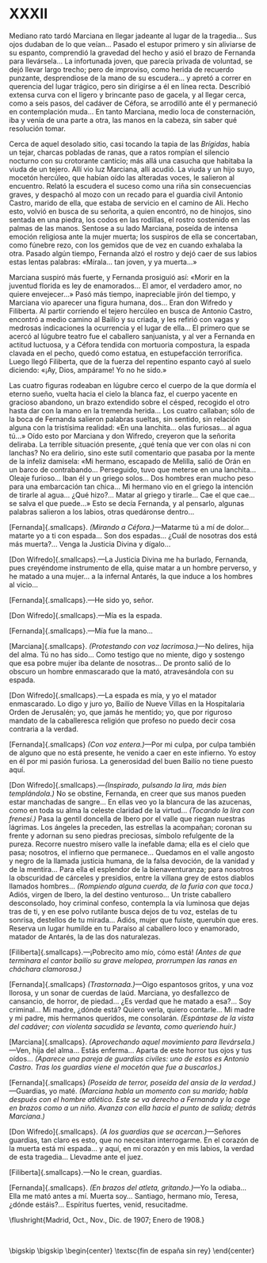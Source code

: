 # XXXII

Mediano rato tardó Marciana en llegar jadeante al lugar de la tragedia... Sus
ojos dudaban de lo que veían... Pasado el estupor primero y sin aliviarse de su
espanto, comprendió la gravedad del hecho y asió el brazo de Fernanda para
llevársela... La infortunada joven, que parecía privada de voluntad, se dejó
llevar largo trecho; pero de improviso, como herida de recuerdo punzante,
desprendiose de la mano de su escudera... y apretó a correr en querencia del
lugar trágico, pero sin dirigirse a él en línea recta. Describió extensa curva
con el ligero y brincante paso de gacela, y al llegar cerca, como a seis pasos,
del cadáver de Céfora, se arrodilló ante él y permaneció en contemplación
muda... En tanto Marciana, medio loca de consternación, iba y venía de una
parte a otra, las manos en la cabeza, sin saber qué resolución tomar.

Cerca de aquel desolado sitio, casi tocando la tapia de las *Brígidas*, había
un tejar, charcas pobladas de ranas, que a ratos rompían el silencio nocturno
con su crotorante canticio; más allá una casucha que habitaba la viuda de un
tejero. Allí vio luz Marciana, allí acudió. La viuda y un hijo suyo, mocetón
hercúleo, que habían oído las alteradas voces, le salieron al encuentro. Relató
la escudera el suceso como una riña sin consecuencias graves, y despachó al
mozo con un recado para el guardia civil Antonio Castro, marido de ella, que
estaba de servicio en el camino de Ali. Hecho esto, volvió en busca de su
señorita, a quien encontró, no de hinojos, sino sentada en una piedra, los
codos en las rodillas, el rostro sostenido en las palmas de las manos. Sentose
a su lado Marciana, poseída de intensa emoción religiosa ante la mujer muerta;
los suspiros de ella se concertaban, como fúnebre rezo, con los gemidos que de
vez en cuando exhalaba la otra. Pasado algún tiempo, Fernanda alzó el rostro
y dejó caer de sus labios estas lentas palabras: «Mírala... tan joven, y ya
muerta...»

Marciana suspiró más fuerte, y Fernanda prosiguió así: «Morir en la juventud
florida es ley de enamorados... El amor, el verdadero amor, no quiere
envejecer...» Pasó más tiempo, inapreciable jirón del tiempo, y Marciana vio
aparecer una figura humana, dos... Eran don Wifredo y Filiberta. Al partir
corriendo el tejero hercúleo en busca de Antonio Castro, encontró a medio
camino al Bailío y su criada, y les refirió con vagas y medrosas indicaciones
la ocurrencia y el lugar de ella... El primero que se acercó al lúgubre teatro
fue el caballero sanjuanista, y al ver a Fernanda en actitud luctuosa,
y a Céfora tendida con mortuoria compostura, la espada clavada en el pecho,
quedó como estatua, en estupefacción terrorífica. Luego llegó Filiberta, que de
la fuerza del repentino espanto cayó al suelo diciendo: «¡Ay, Dios, ampárame!
Yo no he sido.»

Las cuatro figuras rodeaban en lúgubre cerco el cuerpo de la que dormía el
eterno sueño, vuelta hacia el cielo la blanca faz, el cuerpo yacente en
gracioso abandono, un brazo extendido sobre el césped, recogido el otro hasta
dar con la mano en la tremenda herida... Los cuatro callaban; sólo de la boca
de Fernanda salieron palabras sueltas, sin sentido, sin relación alguna con la
tristísima realidad: «En una lanchita... olas furiosas... al agua tú...» Oído
esto por Marciana y don Wifredo, creyeron que la señorita deliraba. La terrible
situación presente, ¿qué tenía que ver con olas ni con lanchas? No era delirio,
sino este sutil comentario que pasaba por la mente de la infeliz damisela: «Mi
hermano, escapado de Melilla, salió de Orán en un barco de contrabando...
Perseguido, tuvo que meterse en una lanchita... Oleaje furioso... Iban él y un
griego solos... Dos hombres eran mucho peso para una embarcación tan chica...
Mi hermano vio en el griego la intención de tirarle al agua... ¿Qué hizo?...
Matar al griego y tirarle... Cae el que cae... se salva el que puede...» Esto
se decía Fernanda, y al pensarlo, algunas palabras salieron a los labios, otras
quedáronse dentro...

<span class="sc3">[Fernanda]{.smallcaps}</span>. *(Mirando a Céfora.)*—Matarme tú a mí de dolor... matarte yo a ti
con espada... Son dos espadas... ¿Cuál de nosotras dos está más muerta?... Venga la Justicia Divina y dígalo...

<span class="sc3">[Don Wifredo]{.smallcaps}</span>.—La Justicia Divina me ha burlado, Fernanda, pues creyéndome
instrumento de ella, quise matar a un hombre perverso, y he matado a una mujer... a la infernal Antarés, la que induce 
a los hombres al vicio...

<span class="sc3">[Fernanda]{.smallcaps}</span>.—He sido yo, señor.

<span class="sc3">[Don Wifredo]{.smallcaps}</span>.—Mía es la espada.

<span class="sc3">[Fernanda]{.smallcaps}</span>.—Mía fue la mano...

<span class="sc3">[Marciana]{.smallcaps}</span>. *(Protestando con voz lacrimosa.)*—No delires, hija del alma. Tú
no has sido... Como testigo que no miente, digo y sostengo que esa pobre mujer iba delante de nosotras... De pronto 
salió de lo obscuro un hombre enmascarado que la mató, atravesándola con su espada.

<span class="sc3">[Don Wifredo]{.smallcaps}</span>.—La espada es mía, y yo el matador enmascarado. Lo digo y juro yo, 
Bailío de Nueve Villas en la Hospitalaria Orden de Jerusalén; yo, que jamás he mentido; yo, que por riguroso mandato 
de la caballeresca religión que profeso no puedo decir cosa contraria a la verdad.

<span class="sc3">[Fernanda]{.smallcaps}</span> *(Con voz entera.)*—Por mi culpa, por culpa también de alguno que no 
está presente, he venido a caer en este infierno. Yo estoy en él por mi pasión furiosa. La generosidad del buen 
Bailío no tiene puesto aquí.

<span class="sc3">[Don Wifredo]{.smallcaps}</span>.—*(Inspirado, pulsando la lira, más bien templándola.)* No se 
obstine, Fernanda, en creer que sus manos pueden estar manchadas de sangre... En ellas veo yo la blancura de las azucenas, 
como en toda su alma la celeste claridad de la virtud... *(Tocando la lira con frenesí.)* Pasa la gentil doncella de Ibero 
por el valle que riegan nuestras lágrimas. Los ángeles la preceden, las estrellas la acompañan; coronan su frente y 
adornan su seno piedras preciosas, símbolo refulgente de la pureza. Recorre nuestro mísero valle la inefable dama; ella es 
el cielo que pasa; nosotros, el infierno que permanece... Quedamos en el valle angosto y negro de la llamada justicia
humana, de la falsa devoción, de la vanidad y de la mentira... Para ella el esplendor de la bienaventuranza; para nosotros 
la obscuridad de cárceles y presidios, entre la villana grey de estos diablos llamados hombres... *(Rompiendo alguna cuerda, 
de la furia con que toca.)* Adiós, virgen de Ibero, la del destino venturoso... Un triste caballero desconsolado, hoy criminal 
confeso, contempla la vía luminosa que dejas tras de ti, y en ese polvo rutilante busca dejos de tu voz, estelas 
de tu sonrisa, destellos de tu mirada...  Adiós, mujer que fuiste, querubín que eres. Reserva un lugar humilde en tu Paraíso 
al caballero loco y enamorado, matador de Antarés, la de las dos naturalezas.

<span class="sc3">[Filiberta]{.smallcaps}</span>.—¡Pobrecito amo mío, cómo está! *(Antes de que terminara el cantor bailío 
su grave melopea, prorrumpen las ranas en cháchara clamorosa.)*

<span class="sc3">[Fernanda]{.smallcaps}</span> *(Trastornada.)*—Oigo espantosos gritos, y una voz llorosa, y un sonar de 
cuerdas de laúd. Marciana, yo desfallezco de cansancio, de horror, de piedad... ¿Es verdad que he matado a esa?... Soy 
criminal... Mi madre, ¿dónde está? Quiero verla, quiero contarle... Mi madre y mi padre, mis hermanos queridos, me consolarán. 
*(Espántase de la vista del cadáver; con violenta sacudida se levanta, como queriendo huir.)*

<span class="sc3">[Marciana]{.smallcaps}</span>. *(Aprovechando aquel movimiento para llevársela.)*—Ven, hija del alma... 
Estás enferma... Aparta de este horror tus ojos y tus oídos... *(Aparece una pareja de guardias civiles: uno de estos es 
Antonio Castro. Tras los guardias viene el mocetón que fue a buscarlos.)*

<span class="sc3">[Fernanda]{.smallcaps}</span> *(Poseída de terror, poseída del ansia de la verdad.)*—Guardias, yo maté. 
*(Marciana habla un momento con su marido; habla después con el hombre atlético. Este se va derecho a Fernanda y la coge en 
brazos como a un niño. Avanza con ella hacia el punto de salida; detrás Marciana.)*

<span class="sc3">[Don Wifredo]{.smallcaps}</span>. *(A los guardias que se acercan.)*—Señores guardias, tan claro es esto, 
que no necesitan interrogarme. En el corazón de la muerta está mi espada... y aquí, en mi corazón y en mis labios, la verdad de
esta tragedia... Llevadme ante el juez.

<span class="sc3">[Filiberta]{.smallcaps}</span>.—No le crean, guardias.

<span class="sc3">[Fernanda]{.smallcaps}</span>. *(En brazos del atleta, gritando.)*—Yo la odiaba... Ella me mató antes a mí. 
Muerta soy... Santiago, hermano mío, Teresa, ¿dónde estáis?... Espíritus fuertes, venid, resucitadme.
 
<!---
<div style="text-align:right">Madrid, Oct., Nov., Dic. de 1907; Enero de 1908.</div>
<p> </p>
-->

\flushright{Madrid, Oct., Nov., Dic. de 1907; Enero de 1908.} 

<!---
<div style="text-align:center; font-variant:small-caps;">fin de españa sin rey</div>
-->

<p> </p>

\bigskip
\bigskip
\begin{center}
\textsc{fin de españa sin rey}
\end{center}
